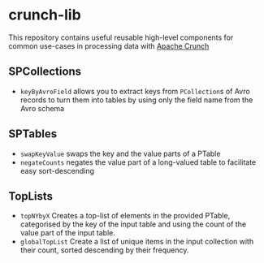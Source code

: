 # crunch-lib

This repository contains useful reusable high-level components for common use-cases in processing data with
[Apache Crunch](http://crunch.apache.org)

## SPCollections
* `keyByAvroField` allows you to extract keys from `PCollection`s of Avro records to turn them into tables by using only
  the field name from the Avro schema

## SPTables
* `swapKeyValue` swaps the key and the value parts of a PTable
* `negateCounts` negates the value part of a long-valued table to facilitate easy sort-descending

## TopLists
* `topNYbyX` Creates a top-list of elements in the provided PTable, categorised by the key of the input table and using
  the count of the value part of the input table.
* `globalTopList` Create a list of unique items in the input collection with their count, sorted descending by their
  frequency.
